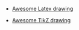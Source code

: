 

+ [Awesome Latex drawing](https://github.com/xinychen/awesome-latex-drawing)

+ [Awesome TikZ drawing](https://github.com/xiaohanyu/awesome-tikz#gallery)
